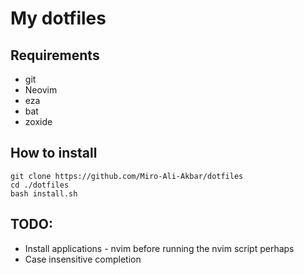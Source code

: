 # My dotfiles
## Requirements
* git
* Neovim
* eza
* bat
* zoxide

## How to install
```
git clone https://github.com/Miro-Ali-Akbar/dotfiles
cd ./dotfiles
bash install.sh
```

## TODO:
* Install applications - nvim before running the nvim script perhaps
* Case insensitive completion
